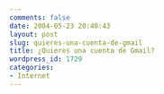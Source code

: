 ```yaml
---
comments: false
date: 2004-05-23 20:40:43
layout: post
slug: quieres-una-cuenta-de-gmail
title: ¿Quieres una cuenta de Gmail?
wordpress_id: 1729
categories:
- Internet
---
```


